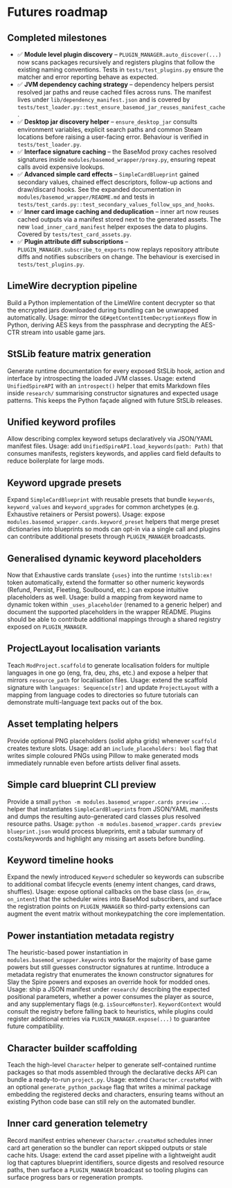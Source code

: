 # Futures roadmap

## Completed milestones

- ✅ **Module level plugin discovery** – `PLUGIN_MANAGER.auto_discover(...)` now
  scans packages recursively and registers plugins that follow the existing
  naming conventions. Tests in `tests/test_plugins.py` ensure the matcher and
  error reporting behave as expected.
- ✅ **JVM dependency caching strategy** – dependency helpers persist resolved
  jar paths and reuse cached files across runs. The manifest lives under
  ``lib/dependency_manifest.json`` and is covered by
  `tests/test_loader.py::test_ensure_basemod_jar_reuses_manifest_cache`.
- ✅ **Desktop jar discovery helper** – `ensure_desktop_jar` consults
  environment variables, explicit search paths and common Steam locations before
  raising a user-facing error. Behaviour is verified in `tests/test_loader.py`.
- ✅ **Interface signature caching** – the BaseMod proxy caches resolved
  signatures inside `modules/basemod_wrapper/proxy.py`, ensuring repeat calls
  avoid expensive lookups.
- ✅ **Advanced simple card effects** – `SimpleCardBlueprint` gained secondary
  values, chained effect descriptors, follow-up actions and draw/discard hooks.
  See the expanded documentation in `modules/basemod_wrapper/README.md` and
  tests in `tests/test_cards.py::test_secondary_values_follow_ups_and_hooks`.
- ✅ **Inner card image caching and deduplication** – inner art now reuses cached
  outputs via a manifest stored next to the generated assets. The new
  `load_inner_card_manifest` helper exposes the data to plugins. Covered by
  `tests/test_card_assets.py`.
- ✅ **Plugin attribute diff subscriptions** – `PLUGIN_MANAGER.subscribe_to_exports`
  now replays repository attribute diffs and notifies subscribers on change.
  The behaviour is exercised in `tests/test_plugins.py`.

## LimeWire decryption pipeline

Build a Python implementation of the LimeWire content decrypter so that the encrypted jars downloaded during bundling can be unwrapped automatically. Usage: mirror the `GE#getContentItemDecryptionKeys` flow in Python, deriving AES keys from the passphrase and decrypting the AES-CTR stream into usable game jars.

## StSLib feature matrix generation

Generate runtime documentation for every exposed StSLib hook, action and interface by introspecting the loaded JVM classes. Usage: extend ``UnifiedSpireAPI`` with an ``introspect()`` helper that emits Markdown files inside ``research/`` summarising constructor signatures and expected usage patterns. This keeps the Python façade aligned with future StSLib releases.

## Unified keyword profiles

Allow describing complex keyword setups declaratively via JSON/YAML manifest files. Usage: add ``UnifiedSpireAPI.load_keywords(path: Path)`` that consumes manifests, registers keywords, and applies card field defaults to reduce boilerplate for large mods.

## Keyword upgrade presets

Expand ``SimpleCardBlueprint`` with reusable presets that bundle ``keywords``, ``keyword_values`` and ``keyword_upgrades`` for
common archetypes (e.g. Exhaustive retainers or Persist powers). Usage: expose ``modules.basemod_wrapper.cards.keyword_preset``
helpers that merge preset dictionaries into blueprints so mods can opt-in via a single call and plugins can contribute
additional presets through ``PLUGIN_MANAGER`` broadcasts.

## Generalised dynamic keyword placeholders

Now that Exhaustive cards translate ``{uses}`` into the runtime ``!stslib:ex!`` token automatically, extend the formatter so
other numeric keywords (Refund, Persist, Fleeting, Soulbound, etc.) can expose intuitive placeholders as well. Usage: build a
mapping from keyword name to dynamic token within ``_uses_placeholder`` (renamed to a generic helper) and document the supported
placeholders in the wrapper README. Plugins should be able to contribute additional mappings through a shared registry exposed
on ``PLUGIN_MANAGER``.

## ProjectLayout localisation variants

Teach ``ModProject.scaffold`` to generate localisation folders for multiple languages in one go (eng, fra, deu, zhs, etc.) and expose a helper that mirrors ``resource_path`` for localisation files. Usage: extend the scaffold signature with ``languages: Sequence[str]`` and update ``ProjectLayout`` with a mapping from language codes to directories so future tutorials can demonstrate multi-language text packs out of the box.

## Asset templating helpers

Provide optional PNG placeholders (solid alpha grids) whenever ``scaffold`` creates texture slots. Usage: add an ``include_placeholders: bool`` flag that writes simple coloured PNGs using Pillow to make generated mods immediately runnable even before artists deliver final assets.

## Simple card blueprint CLI preview

Provide a small `python -m modules.basemod_wrapper.cards preview ...` helper that
instantiates `SimpleCardBlueprint`s from JSON/YAML manifests and dumps the
resulting auto-generated card classes plus resolved resource paths. Usage:
`python -m modules.basemod_wrapper.cards preview blueprint.json` would process
blueprints, emit a tabular summary of costs/keywords and highlight any missing
art assets before bundling.

## Keyword timeline hooks

Expand the newly introduced `Keyword` scheduler so keywords can subscribe to
additional combat lifecycle events (enemy intent changes, card draws, shuffles).
Usage: expose optional callbacks on the base class (``on_draw``, ``on_intent``)
that the scheduler wires into BaseMod subscribers, and surface the registration
points on ``PLUGIN_MANAGER`` so third-party extensions can augment the event
matrix without monkeypatching the core implementation.

## Power instantiation metadata registry

The heuristic-based power instantiation in `modules.basemod_wrapper.keywords`
works for the majority of base game powers but still guesses constructor
signatures at runtime. Introduce a metadata registry that enumerates the known
constructor signatures for Slay the Spire powers and exposes an override hook
for modded ones. Usage: ship a JSON manifest under ``research/`` describing the
expected positional parameters, whether a power consumes the player as source,
and any supplementary flags (e.g. `isSourceMonster`). `KeywordContext` would
consult the registry before falling back to heuristics, while plugins could
register additional entries via ``PLUGIN_MANAGER.expose(...)`` to guarantee
future compatibility.

## Character builder scaffolding

Teach the high-level `Character` helper to generate self-contained runtime
packages so that mods assembled through the declarative decks API can bundle a
ready-to-run `project.py`. Usage: extend `Character.createMod` with an optional
`generate_python_package` flag that writes a minimal package embedding the
registered decks and characters, ensuring teams without an existing Python code
base can still rely on the automated bundler.

## Inner card generation telemetry

Record manifest entries whenever `Character.createMod` schedules inner card art
generation so the bundler can report skipped outputs or stale cache hits.
Usage: extend the card asset pipeline with a lightweight audit log that captures
blueprint identifiers, source digests and resolved resource paths, then surface
a `PLUGIN_MANAGER` broadcast so tooling plugins can surface progress bars or
regeneration prompts.
